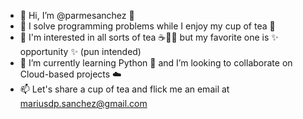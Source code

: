 - 👋 Hi, I’m @parmesanchez 🧀
- 👀 I solve programming problems while I enjoy my cup of tea 🍵
- 💞️ I'm interested in all sorts of tea ☕🍵🧋 but my favorite one is ✨ opportunity ✨ (pun intended)
- 🌱 I’m currently learning Python 🐍 and I’m looking to collaborate on Cloud-based projects ☁️
- 📫 Let's share a cup of tea and flick me an email at mariusdp.sanchez@gmail.com 

<!---
parmesanchez/parmesanchez is a ✨ special ✨ repository because its `README.md` (this file) appears on your GitHub profile.
You can click the Preview link to take a look at your changes.
--->
